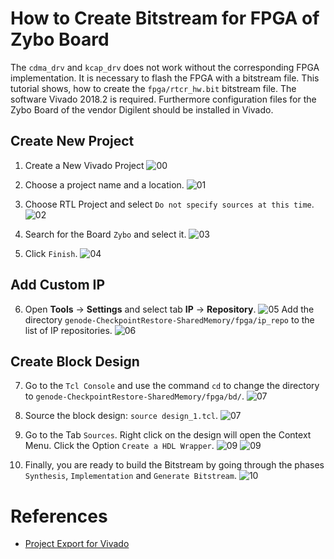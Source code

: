 # How to Create Bitstream for FPGA of Zybo Board

The `cdma_drv` and `kcap_drv` does not work without the corresponding FPGA
implementation. It is necessary to flash the FPGA with a bitstream file. This
tutorial shows, how to create the `fpga/rtcr_hw.bit` bitstream file. The
software Vivado 2018.2 is required. Furthermore configuration files for the Zybo
Board of the vendor Digilent should be installed in Vivado.


## Create New Project
1. Create a New Vivado Project
   ![00](00_vivado_create_project.png)

2. Choose a project name and a location.
   ![01](01_vivado_create_project.png)

3. Choose RTL Project and select `Do not specify sources at this time`.
   ![02](02_vivado_create_project.png)

4. Search for the Board `Zybo` and select it.
   ![03](03_vivado_create_project.png)

5. Click `Finish`.
   ![04](04_vivado_create_project.png)

## Add Custom IP

6. Open **Tools** -> **Settings** and select tab **IP** -> **Repository**.
   ![05](05_add_ip_repo.png)
   Add the directory `genode-CheckpointRestore-SharedMemory/fpga/ip_repo` to the
   list of IP repositories.
   ![06](06_add_ip_repo.png)

## Create Block Design
7. Go to the `Tcl Console` and use the command `cd` to change the directory to 
   `genode-CheckpointRestore-SharedMemory/fpga/bd/`.
   ![07](07_source_block_design.png)

8. Source the block design: `source design_1.tcl`.
   ![07](08_source_block_design.png)

10. Go to the Tab `Sources`. Right click on the design will open the Context
    Menu. Click the Option `Create a HDL Wrapper`.
    ![09](09_create_hdl_wrapper.png)
    ![09](10_create_hdl_wrapper.png)    

11. Finally, you are ready to build the Bitstream by going through the phases
    `Synthesis`, `Implementation` and `Generate Bitstream`.
    ![10](11_generate_bitstream.png)

# References
* [Project Export for Vivado](http://fpganow.com/index.php/tag/project-export-for-vivado/)
